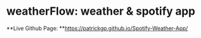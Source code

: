 # weatherFlow: weather & spotify app

**Live Github Page: **https://patrickgp.github.io/Spotify-Weather-App/
